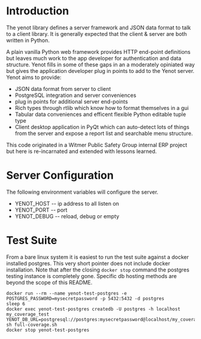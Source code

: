 # Introduction

The yenot library defines a server framework and JSON data format to talk to a
client library.  It is generally expected that the client & server are both
written in Python.

A plain vanilla Python web framework provides HTTP end-point definitions but
leaves much work to the app developer for authentication and data structure.
Yenot fills in some of these gaps in an a moderately opiniated way but gives
the application developer plug in points to add to the Yenot server.  Yenot
aims to provide:

* JSON data format from server to client
* PostgreSQL integration and server conveniences
* plug in points for additional server end-points
* Rich types through rtlib which know how to format themselves in a gui
* Tabular data conveniences and efficent flexible Python editable tuple type
* Client desktop application in PyQt which can auto-detect lots of things from
  the server and expose a report list and searchable menu structure.

This code originated in a Witmer Public Safety Group internal ERP project but
here is re-incarnated and extended with lessons learned.

# Server Configuration

The following environment variables will configure the server.

* YENOT_HOST -- ip address to all listen on
* YENOT_PORT -- port
* YENOT_DEBUG -- reload, debug or empty

# Test Suite

From a bare linux system it is easiest to run the test suite against a docker
installed postgres.  This very short pointer does not include docker
installation.  Note that after the closing `docker stop` command the postgres
testing instance is completely gone.  Specific db hosting methods are beyond
the scope of this README.

```
docker run --rm --name yenot-test-postgres -e POSTGRES_PASSWORD=mysecretpassword -p 5432:5432 -d postgres
sleep 6
docker exec yenot-test-postgres createdb -U postgres -h localhost my_coverage_test
YENOT_DB_URL=postgresql://postgres:mysecretpassword@localhost/my_coverage_test sh full-coverage.sh
docker stop yenot-test-postgres
```
